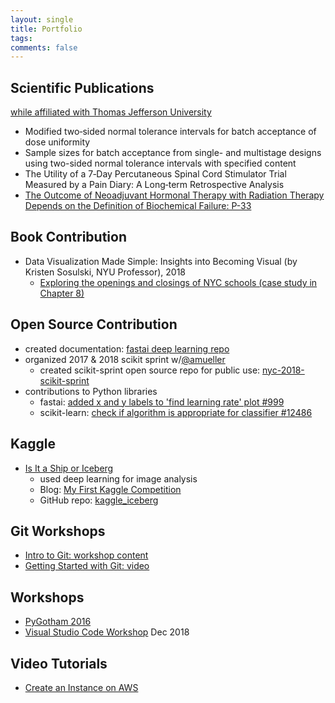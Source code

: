 ```yaml
---
layout: single
title: Portfolio
tags: 
comments: false
---
```


## Scientific Publications
[while affiliated with Thomas Jefferson University](https://www.researchgate.net/scientific-contributions/59221316_Reshama_Shaikh) 
* Modified two‐sided normal tolerance intervals for batch acceptance of dose uniformity
* Sample sizes for batch acceptance from single- and multistage designs using two-sided normal tolerance intervals with specified content
* The Utility of a 7‐Day Percutaneous Spinal Cord Stimulator Trial Measured by a Pain Diary: A Long‐term Retrospective Analysis
* [The Outcome of Neoadjuvant Hormonal Therapy with Radiation Therapy Depends on the Definition of Biochemical Failure: P-33](https://journals.lww.com/journalppo/Citation/2002/11000/The_Outcome_of_Neoadjuvant_Hormonal_Therapy_with.77.aspx)

## Book Contribution
* Data Visualization Made Simple:  Insights into Becoming Visual (by Kristen Sosulski, NYU Professor), 2018
    - [Exploring the openings and closings of NYC schools (case study in Chapter 8)](https://books.google.com/books?id=cM5wDwAAQBAJ&pg=PT208&lpg=PT208&dq=reshama+shaikh&source=bl&ots=UkRLpWvqLn&sig=9weW5DeMyFEs93ToLRQyIxWb1_0&hl=en&sa=X&ved=2ahUKEwjVttPC6IneAhWNm-AKHURqA0c4HhDoATABegQICBAB#v=onepage&q=reshama%20shaikh&f=false)


## Open Source Contribution
* created documentation:  [fastai deep learning repo](https://github.com/reshamas/fastai_deeplearn_part1)
* organized 2017 & 2018 scikit sprint w/[@amueller](https://github.com/amueller)
    * created scikit-sprint open source repo for public use:  [nyc-2018-scikit-sprint](https://github.com/WiMLDS/nyc-2018-scikit-sprint) 
* contributions to Python libraries
    * fastai:  [added x and y labels to 'find learning rate' plot #999](https://github.com/fastai/fastai/pull/999)
    * scikit-learn: [check if algorithm is appropriate for classifier #12486](https://github.com/scikit-learn/scikit-learn/pull/12486)


## Kaggle
* [Is It a Ship or Iceberg](https://www.kaggle.com/c/statoil-iceberg-classifier-challenge)
    - used deep learning for image analysis 
    - Blog:  [My First Kaggle Competition](https://reshamas.github.io/my-first-kaggle-competition/)
    - GitHub repo:  [kaggle_iceberg](https://github.com/reshamas/kaggle_iceberg)

## Git Workshops
- [Intro to Git: workshop content](https://github.com/reshamas/git-intro-workshop)
- [Getting Started with Git: video](https://vimeo.com/178481263?mc_cid=06d951b22e&mc_eid=[UNIQID])

## Workshops
- [PyGotham 2016](https://github.com/reshamas/pygotham-2016)
- [Visual Studio Code Workshop](https://github.com/nyc-pyladies/2018-vsc-editor) Dec 2018

## Video Tutorials
- [Create an Instance on AWS](https://www.youtube.com/watch?v=_dRXVp_kk7w&t=14s)

